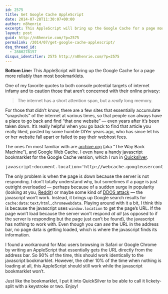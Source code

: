 ```yaml
---
id: 2575
title: Get Google Cache AppleScript
date: 2014-07-28T11:30:07+00:00
author: n8henrie
excerpt: This AppleScript will bring up the Google Cache for a page more reliably than most bookmarklets.
layout: post
guid: http://n8henrie.com/?p=2575
permalink: /2014/07/get-google-cache-applescript/
dsq_thread_id:
  - 2880278157
disqus_identifier: 2575 http://n8henrie.com/?p=2575
---
```

**Bottom Line:** This AppleScript will bring up the Google Cache for a page more reliably than most bookmarklets.<!--more-->

One of my favorite quotes to both console potential targets of internet infamy and to caution those that aren’t concerned with their online privacy:

> The internet has a short attention span, but a _really_ long memory.

For those that didn’t know, there are a few sites that essentially accumulate “snapshots” of the internet at various times, so that people can always have a place to go back and find “that one website” — even years after it’s been taken down. It’s really helpful when you go back to find that article you really liked, posted by some humble DIYer years ago, who has since let his or her website fall apart or failed to pay their webhost fees.

The ones I’m most familiar with are <a target="_blank" href="https://www.archive.org/" title="Internet Archive: Digital Library of Free Books, Movies, Music ...">archive.org</a> (aka “The Way Back Machine”), and Google Web Cache. I even have a handy javascript bookmarklet for the Google Cache version, which I run in <a target="_blank" href="http://qsapp.com/" title="Quicksilver — Mac OS X at your Fingertips">Quicksilver</a>. 

<pre>javascript:document.location='http://webcache.googleusercontent.com/search?q=cache:'+escape(window.location);
</pre>

The only problem is when the page is down because the server is not responding. I don’t totally understand why, but sometimes if a page is just outright overloaded — perhaps because of a sudden surge in popularity (looking at you, <a target="_blank" href="http://www.reddit.com/" title="reddit: the front page of the internet">Reddit</a>) or maybe some kind of <a target="_blank" href="http://en.wikipedia.org/wiki/Denial-of-service_attack" title="Denial-of-service attack - Wikipedia, the free encyclopedia">DDOS attack</a> — the javascript won’t work. Instead, it brings up Google search results for `cache:data:text/html,chromewebdata`. Playing around with it a bit, I think this is because the javascript uses `window.location` to get the page’s URL. If the page won’t load because the server won’t respond _at all_ (as opposed to if the server is responding but the page just can’t be found), the javascript has nothing to work with. Even though you can _see_ the URL in the address bar, no page data is getting loaded, which is where the javascript finds its information.

I found a workaround for Mac users browsing in Safari or Google Chrome by writing an AppleScript that essentially gets the URL directly from the address bar. So 90% of the time, this should work identically to the javascript bookmarklet. However, the other 10% of the time when nothing is loading at all, this AppleScript should still work while the javascript bookmarklet won’t.

Just like the bookmarklet, I put it into QuickSilver to be able to call it lickety-split with a keystroke or two. Enjoy!